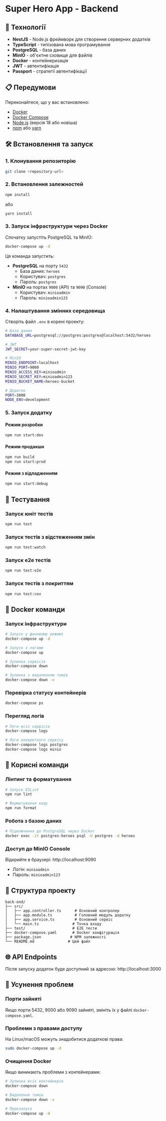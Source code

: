 # Super Hero App - Backend

## 🚀 Технології

- **NestJS** - Node.js фреймворк для створення серверних додатків
- **TypeScript** - типізована мова програмування
- **PostgreSQL** - база даних
- **MinIO** - об'єктне сховище для файлів
- **Docker** - контейнеризація
- **JWT** - автентифікація
- **Passport** - стратегії автентифікації

## 📋 Передумови

Переконайтеся, що у вас встановлено:

- [Docker](https://docs.docker.com/get-docker/)
- [Docker Compose](https://docs.docker.com/compose/install/)
- [Node.js](https://nodejs.org/) (версія 18 або новіша)
- [npm](https://www.npmjs.com/) або [yarn](https://yarnpkg.com/)

## 🛠️ Встановлення та запуск

### 1. Клонування репозиторію

```bash
git clone <repository-url>
```

### 2. Встановлення залежностей

```bash
npm install
```

або

```bash
yarn install
```

### 3. Запуск інфраструктури через Docker

Спочатку запустіть PostgreSQL та MinIO:

```bash
docker-compose up -d
```

Ця команда запустить:

- **PostgreSQL** на порту `5432`
  - База даних: `heroes`
  - Користувач: `postgres`
  - Пароль: `postgres`
- **MinIO** на портах `9000` (API) та `9090` (Console)
  - Користувач: `minioadmin`
  - Пароль: `minioadmin123`

### 4. Налаштування змінних середовища

Створіть файл `.env` в корені проекту:

```bash
# База даних
DATABASE_URL=postgresql://postgres:postgres@localhost:5432/heroes

# JWT
JWT_SECRET=your-super-secret-jwt-key

# MinIO
MINIO_ENDPOINT=localhost
MINIO_PORT=9000
MINIO_ACCESS_KEY=minioadmin
MINIO_SECRET_KEY=minioadmin123
MINIO_BUCKET_NAME=heroes-bucket

# Додаток
PORT=3000
NODE_ENV=development
```

### 5. Запуск додатку

#### Режим розробки

```bash
npm run start:dev
```

#### Режим продакшн

```bash
npm run build
npm run start:prod
```

#### Режим з відладженням

```bash
npm run start:debug
```

## 🧪 Тестування

### Запуск юніт тестів

```bash
npm run test
```

### Запуск тестів з відстеженням змін

```bash
npm run test:watch
```

### Запуск e2e тестів

```bash
npm run test:e2e
```

### Запуск тестів з покриттям

```bash
npm run test:cov
```

## 🐳 Docker команди

### Запуск інфраструктури

```bash
# Запуск у фоновому режимі
docker-compose up -d

# Запуск з логами
docker-compose up

# Зупинка сервісів
docker-compose down

# Зупинка з видаленням томів
docker-compose down -v
```

### Перевірка статусу контейнерів

```bash
docker-compose ps
```

### Перегляд логів

```bash
# Логи всіх сервісів
docker-compose logs

# Логи конкретного сервісу
docker-compose logs postgres
docker-compose logs minio
```

## 🔧 Корисні команди

### Лінтинг та форматування

```bash
# Запуск ESLint
npm run lint

# Форматування коду
npm run format
```

### Робота з базою даних

```bash
# Підключення до PostgreSQL через Docker
docker exec -it postgres-heroes psql -U postgres -d heroes
```

### Доступ до MinIO Console

Відкрийте в браузері: http://localhost:9090

- Логін: `minioadmin`
- Пароль: `minioadmin123`

## 📁 Структура проекту

```
back-end/
├── src/
│   ├── app.controller.ts      # Основний контролер
│   ├── app.module.ts          # Головний модуль додатку
│   ├── app.service.ts         # Основний сервіс
│   └── main.ts               # Точка входу
├── test/                     # E2E тести
├── docker-compose.yaml       # Docker конфігурація
├── package.json             # NPM залежності
└── README.md               # Цей файл
```

## 🌐 API Endpoints

Після запуску додаток буде доступний за адресою: http://localhost:3000

## 🚨 Усунення проблем

### Порти зайняті

Якщо порти 5432, 9000 або 9090 зайняті, змініть їх у файлі `docker-compose.yaml`.

### Проблеми з правами доступу

На Linux/macOS можуть знадобитися додаткові права:

```bash
sudo docker-compose up -d
```

### Очищення Docker

Якщо виникають проблеми з контейнерами:

```bash
# Зупинка всіх контейнерів
docker-compose down

# Видалення томів
docker-compose down -v

# Перезапуск
docker-compose up -d
```
